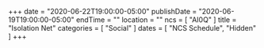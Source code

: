 +++
date = "2020-06-22T19:00:00-05:00"
publishDate = "2020-06-19T19:00:00-05:00"
endTime = ""
location = ""
ncs = [ "AI0Q" ]
title = "Isolation Net"
categories = [ "Social" ]
dates = [ "NCS Schedule", "Hidden" ]
+++
